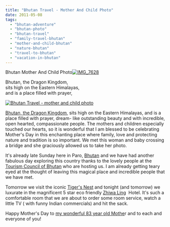 ```yaml
---
title: "Bhutan Travel - Mother And Child Photo"
date: 2011-05-08
tags: 
  - "bhutan-adventure"
  - "bhutan-photo"
  - "bhutan-travel"
  - "family-travel-bhutan"
  - "mother-and-child-bhutan"
  - "nature-bhutan"
  - "travel-to-bhutan"
  - "vacation-in-bhutan"
---
```


Bhutan Mother And Child Photo[![IMG_7628](https://pub-ac94b3f306b24c0dba4238943c97f2e1.r2.dev/6a00e5502a9507883301538e5bb6fa970b.jpg "IMG_7628")](https://pub-ac94b3f306b24c0dba4238943c97f2e1.r2.dev/6a00e5502a9507883301538e5bb6fa970b.jpg)

Bhutan, the Dragon Kingdom,  
sits high on the Eastern Himalayas,  
and is a place filled with prayer,

<!--more-->

[![Bhutan Travel - mother and child photo](https://pub-ac94b3f306b24c0dba4238943c97f2e1.r2.dev/6a00e5502a95078833014e884f0bcb970d.jpg "Bhutan Travel - mother and child photo")](https://pub-ac94b3f306b24c0dba4238943c97f2e1.r2.dev/6a00e5502a95078833014e884f0bcb970d.jpg)

[Bhutan, the Dragon Kingdom](http://soultravelers3new.local/2011/05/travel-to-bhutan-.html "Bhutan, the dragon kingdom"), sits high on the Eastern Himalayas, and is a place filled with prayer, dream- like outstanding beauty and with incredible, open hearted, compassionate people. The mothers and children especially touched our hearts, so it is wonderful that I am blessed to be celebrating Mother's Day in this enchanting place where family, love and protecting nature and tradition is so important. We met this woman and baby crossing a bridge and she graciously allowed us to take her photo.  
  
It's already late Sunday here in Paro, [Bhutan](http://en.wikipedia.org/wiki/Bhutan "Bhutan") and we have had another fabulous day exploring this country thanks to the lovely people at the [Tourism Council of Bhutan](http://www.tourism.gov.bt/ "Tourism council of Bhutan TCB") who are hosting us. I am already getting teary eyed at the thought of leaving this magical place and incredible people that we have met.  
  
Tomorrow we visit the iconic [Tiger's Nest](http://en.wikipedia.org/wiki/Paro_Taktsang "Tiger's Nest") and tonight (and tomorrow) we luxurate in the magnificent 5 star eco friendly [Zhiwa Ling](http://www.zhiwaling.com/ "Zhiwa Ling Hotel")  Hotel. It's such a comfortable room that we are about to order some room service, watch a little TV ( with funny Indian commercials) and hit the sack.  
  
Happy Mother's Day to [my wonderful 83 year old Mothe](http://soultravelers3new.local/2011/01/traveling-with-grandma-3-generation-travel.html "travel with grandmother")r and to each and everyone of you!
